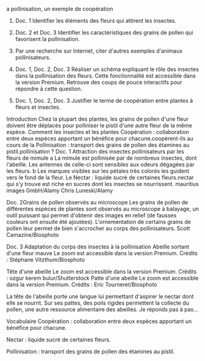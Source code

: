 a pollinisation, un exemple de coopération


1. Doc. 1 Identifier les éléments des fleurs qui attirent les insectes.
2. Doc. 2 et Doc. 3 Identifier les caractéristiques des grains de pollen qui favorisent la pollinisation.
3. Par une recherche sur Internet, citer d'autres exemples d'animaux pollinisateurs.
4. Doc. 1, Doc. 2, Doc. 3 Réaliser un schéma expliquant le rôle des insectes dans la pollinisation des fleurs.
Cette fonctionnalité est accessible dans la version Premium.
Retrouve des coups de pouce interactifs
pour répondre à cette question.

5. Doc. 1, Doc. 2, Doc. 3 Justifier le terme de coopération entre plantes à fleurs et insectes.


Introduction Chez la plupart des plantes, les grains de pollen d'une fleur doivent être déplacés pour polliniser le pistil d'une autre fleur de la même espèce. Comment les insectes et les plantes Coopération&nbsp;: collaboration entre deux espèces apportant un bénéfice pour chacune.coopèrent-ils au cours de la Pollinisation&nbsp;: transport des grains de pollen des étamines au pistil.pollinisation&nbsp;?
Doc. 1 Attraction des insectes pollinisateurs par les fleurs de mimule a La mimule est pollinisée par de nombreux insectes, dont l'abeille. Les antennes de celle-ci sont sensibles aux odeurs dégagées par les fleurs. b Les marques visibles sur les pétales très colorés les guident vers le fond de la fleur. Le Nectar&nbsp;: liquide sucré de certaines fleurs.nectar qui s'y trouve est riche en sucres dont les insectes se nourrissent. mauritius images GmbH/Alamy Chris Luneski/Alamy

Doc. 2Grains de pollen observés au microscope Les grains de pollen de différentes espèces de plantes sont observés au microscope à balayage, un outil puissant qui permet d'obtenir des images en relief (de fausses couleurs ont ensuite été ajoutées). L'ornementation de certains grains de pollen leur permet de bien s'accrocher au corps des pollinisateurs. Scott Camazine/Biosphoto

Doc. 3
Adaptation du corps des insectes à la pollinisation
Abeille sortant d'une fleur mauve
Le zoom est accessible dans la version Premium.
Crédits : Stéphane Vitzthum/Biosphoto

Tête d'une abeille
Le zoom est accessible dans la version Premium.
Crédits : ozgur kerem bulur/Shutterstock
Patte d'une abeille
Le zoom est accessible dans la version Premium.
Crédits : Eric Tourneret/Biosphoto

La tête de l'abeille porte une langue lui permettant d'aspirer le nectar dont elle se nourrit. Sur ses pattes, des poils rigides permettent la collecte du pollen, une autre ressource alimentaire des abeilles.
Je réponds pas à pas...

Vocabulaire
Coopération : collaboration entre deux espèces apportant un bénéfice pour chacune.

Nectar : liquide sucré de certaines fleurs.

Pollinisation : transport des grains de pollen des étamines au pistil.
